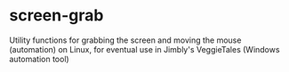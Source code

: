 screen-grab
===========

Utility functions for grabbing the screen and moving the mouse (automation) on Linux, for eventual use in Jimbly's VeggieTales (Windows automation tool)
